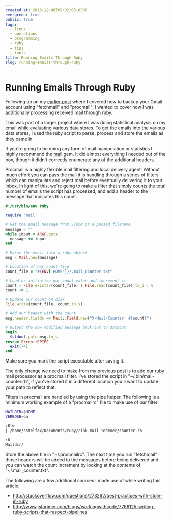 ```yaml
---
created_at: 2013-12-08T09:32:05-0500
evergreen: true
public: true
tags:
  - linux
  - operations
  - programming
  - ruby
  - tips
  - tools
title: Running Emails Through Ruby
slug: running-emails-through-ruby
---
```


# Running Emails Through Ruby

Following up on my [earlier post](2013-11-19-backing-up-gmail-with-fetchmail) where I covered how to backup your Gmail account using "fetchmail" and "procmail"; I wanted to cover how I was additionally processing received mail through ruby.

This was part of a larger project where I was doing statistical analysis on my email while evaluating various data stores. To get the emails into the various data stores, I used the ruby script to parse, process and store the emails as they came in.

If you're going to be doing any form of mail manipulation or statistics I highly recommend the [mail](https://github.com/mikel/mail) gem. It did almost everything I needed out of the box, though it didn't correctly enumerate any of the additional headers.

Procmail is a highly flexible mail filtering and local delivery agent. Without much effort you can pass the mail it is handling through a series of filters which can manipulate and reject mail before eventually delivering it to your inbox. In light of this, we're going to make a filter that simply counts the total number of emails the script has processed, and add a header to the message that indicates this count.

```ruby
#!/usr/bin/env ruby

require 'mail'

# Get the email message from STDIN or a passed filename
message = ""
while input = ARGF.gets
  message += input
end

# Parse the email into a ruby object
msg = Mail.new(message)

# Location of our count file
count_file = "#{ENV['HOME']}/.mail_counter.txt"

# Load or initialize our count value and increment it
count = File.exists?(count_file) ? File.read(count_file).to_i : 0
count += 1

# Update our count on disk
File.write(count_file, count.to_s)

# Add our header with the count
msg.header.fields << Mail::Field.new("X-Mail-Counter: #{count}")

# Output the now modified message back out to $stdout
begin
  $stdout.puts msg.to_s
rescue Errno::EPIPE
  exit(74)
end
```

Make sure you mark the script executable after saving it.

The only change we need to make from my previous post is to add our ruby mail processor as a procmail filter. I've stored the script in "~/.bin/mail-counter.rb", if you've stored it in a different location you'll want to update your path to reflect that.

Filters in procmail are handled by using the pipe helper. The following is a minimum working example of a "procmailrc" file to make use of our filter:

```bash
MAILDIR=$HOME
VERBOSE=on

:0fw
| /home/sstelfox/Documents/ruby/riak-mail-indexer/counter.rb

:0
Maildir/
```

Store the above file in "~/.procmailrc". The next time you run "fetchmail" those headers will be added to the messages before being delivered and you can watch the count increment by looking at the contents of "~/.mail_counter.txt".

The following are a few additional sources I made use of while writing this article:

* http://stackoverflow.com/questions/273262/best-practices-with-stdin-in-ruby
* http://www.jstorimer.com/blogs/workingwithcode/7766125-writing-ruby-scripts-that-respect-pipelines
